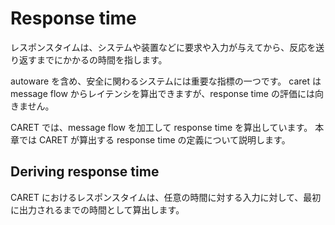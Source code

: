 # Response time

レスポンスタイムは、システムや装置などに要求や入力が与えてから、反応を送り返すまでにかかるの時間を指します。

autoware を含め、安全に関わるシステムには重要な指標の一つです。
caret は message flow からレイテンシを算出できますが、response time の評価には向きません。

CARET では、message flow を加工して response time を算出しています。
本章では CARET が算出する response time の定義について説明します。

## Deriving response time

CARET におけるレスポンスタイムは、任意の時間に対する入力に対して、最初に出力されるまでの時間として算出します。
